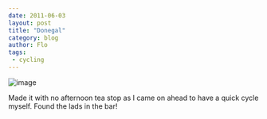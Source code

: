 ```yaml
---
date: 2011-06-03
layout: post
title: "Donegal"
category: blog
author: Flo
tags:
 - cycling
---
```


![image](/images/2011/wpid-imag0102.jpg)



Made it with no afternoon tea stop as I came on ahead to have a quick cycle myself. Found the lads in the bar! 
